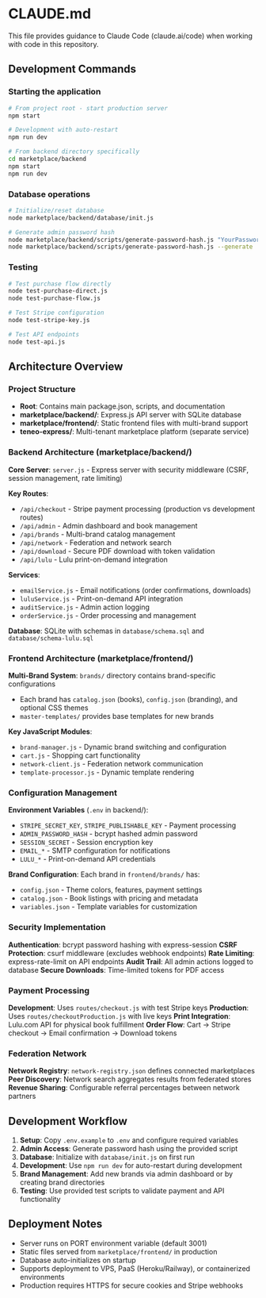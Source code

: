 # CLAUDE.md

This file provides guidance to Claude Code (claude.ai/code) when working with code in this repository.

## Development Commands

### Starting the application
```bash
# From project root - start production server
npm start

# Development with auto-restart
npm run dev

# From backend directory specifically
cd marketplace/backend
npm start
npm run dev
```

### Database operations
```bash
# Initialize/reset database
node marketplace/backend/database/init.js

# Generate admin password hash
node marketplace/backend/scripts/generate-password-hash.js "YourPassword123!"
node marketplace/backend/scripts/generate-password-hash.js --generate  # Auto-generate secure password
```

### Testing
```bash
# Test purchase flow directly
node test-purchase-direct.js
node test-purchase-flow.js

# Test Stripe configuration
node test-stripe-key.js

# Test API endpoints
node test-api.js
```

## Architecture Overview

### Project Structure
- **Root**: Contains main package.json, scripts, and documentation
- **marketplace/backend/**: Express.js API server with SQLite database
- **marketplace/frontend/**: Static frontend files with multi-brand support
- **teneo-express/**: Multi-tenant marketplace platform (separate service)

### Backend Architecture (marketplace/backend/)

**Core Server**: `server.js` - Express server with security middleware (CSRF, session management, rate limiting)

**Key Routes**:
- `/api/checkout` - Stripe payment processing (production vs development routes)
- `/api/admin` - Admin dashboard and book management
- `/api/brands` - Multi-brand catalog management
- `/api/network` - Federation and network search
- `/api/download` - Secure PDF download with token validation
- `/api/lulu` - Lulu print-on-demand integration

**Services**:
- `emailService.js` - Email notifications (order confirmations, downloads)
- `luluService.js` - Print-on-demand API integration
- `auditService.js` - Admin action logging
- `orderService.js` - Order processing and management

**Database**: SQLite with schemas in `database/schema.sql` and `database/schema-lulu.sql`

### Frontend Architecture (marketplace/frontend/)

**Multi-Brand System**: `brands/` directory contains brand-specific configurations
- Each brand has `catalog.json` (books), `config.json` (branding), and optional CSS themes
- `master-templates/` provides base templates for new brands

**Key JavaScript Modules**:
- `brand-manager.js` - Dynamic brand switching and configuration
- `cart.js` - Shopping cart functionality
- `network-client.js` - Federation network communication
- `template-processor.js` - Dynamic template rendering

### Configuration Management

**Environment Variables** (`.env` in backend/):
- `STRIPE_SECRET_KEY`, `STRIPE_PUBLISHABLE_KEY` - Payment processing
- `ADMIN_PASSWORD_HASH` - bcrypt hashed admin password
- `SESSION_SECRET` - Session encryption key
- `EMAIL_*` - SMTP configuration for notifications
- `LULU_*` - Print-on-demand API credentials

**Brand Configuration**: Each brand in `frontend/brands/` has:
- `config.json` - Theme colors, features, payment settings
- `catalog.json` - Book listings with pricing and metadata
- `variables.json` - Template variables for customization

### Security Implementation

**Authentication**: bcrypt password hashing with express-session
**CSRF Protection**: csurf middleware (excludes webhook endpoints)
**Rate Limiting**: express-rate-limit on API endpoints
**Audit Trail**: All admin actions logged to database
**Secure Downloads**: Time-limited tokens for PDF access

### Payment Processing

**Development**: Uses `routes/checkout.js` with test Stripe keys
**Production**: Uses `routes/checkoutProduction.js` with live keys
**Print Integration**: Lulu.com API for physical book fulfillment
**Order Flow**: Cart → Stripe checkout → Email confirmation → Download tokens

### Federation Network

**Network Registry**: `network-registry.json` defines connected marketplaces
**Peer Discovery**: Network search aggregates results from federated stores
**Revenue Sharing**: Configurable referral percentages between network partners

## Development Workflow

1. **Setup**: Copy `.env.example` to `.env` and configure required variables
2. **Admin Access**: Generate password hash using the provided script
3. **Database**: Initialize with `database/init.js` on first run
4. **Development**: Use `npm run dev` for auto-restart during development
5. **Brand Management**: Add new brands via admin dashboard or by creating brand directories
6. **Testing**: Use provided test scripts to validate payment and API functionality

## Deployment Notes

- Server runs on PORT environment variable (default 3001)
- Static files served from `marketplace/frontend/` in production
- Database auto-initializes on startup
- Supports deployment to VPS, PaaS (Heroku/Railway), or containerized environments
- Production requires HTTPS for secure cookies and Stripe webhooks